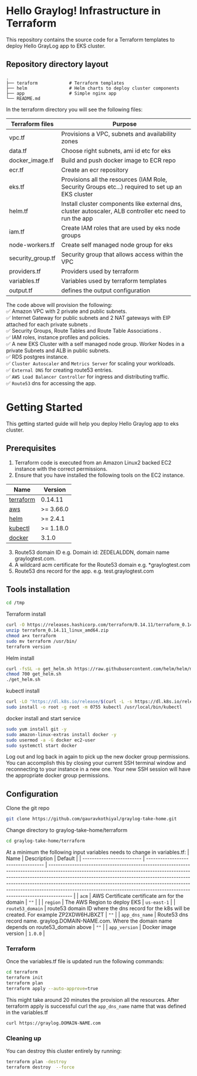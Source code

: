 # Hello Graylog! Infrastructure in Terraform
This repository contains the source code for a Terraform templates to deploy Hello GrayLog app to EKS cluster.
## Repository directory layout

    .
    ├── teraform            # Terraform templates
    ├── helm                # Helm charts to deploy cluster components
    ├── app                 # Simple nginx app
    └── README.md

In the terraform directory you will see the following files:

| Terraform files | Purpose |
| --------------- | --------------- |
| vpc.tf | Provisions a VPC, subnets and availability zones |
| data.tf | Choose right subnets, ami id etc for eks |
| docker_image.tf | Build and push docker image to ECR repo |
| ecr.tf | Create an ecr repository  |
| eks.tf | Provisions all the resources (IAM Role, Security Groups etc...) required to set up an EKS cluster |
| helm.tf | Install cluster components like external dns, cluster autoscaler, ALB controller etc need to run the app |
| iam.tf | Create IAM roles that are used by eks node groups |
| node-workers.tf| Create self managed node group for eks|
| security_group.tf | Security group that allows access within the VPC |
| providers.tf | Providers used by terraform  |
| variables.tf | Variables used by terraform templates |
| output.tf | defines the output configuration  |

The code above will provision the following: \
✅  Amazon VPC with 2 private and public subnets.\
✅  Internet Gateway for public subnets and 2 NAT gateways with EIP attached for each private subnets .\
✅  Security Groups, Route Tables and Route Table Associations .\
✅  IAM roles, instance profiles and policies.\
✅  A new EKS Cluster with a self managed node group. Worker Nodes in a private Subnets and ALB in public subnets.\
✅  RDS postgres instance.\
✅  `Cluster Autoscaler` and `Metrics Server` for scaling your workloads.\
✅  `External DNS` for creating route53 entries.\
✅  `AWS Load Balancer Controller` for ingress and distributing traffic.\
✅  `Route53` dns for accessing the app.

# Getting Started
This getting started guide will help you deploy Hello Graylog app to eks cluster.

## Prerequisites
1. Terraform code is executed from an Amazon Linux2 backed EC2 instance with the correct permissions.
2. Ensure that you have installed the following tools on the EC2 instance.

| Name | Version |
|------|---------|
| <a name="requirement_terraform"></a> [terraform](#requirement\_terraform) |  0.14.11 |
| <a name="requirement_aws"></a> [aws](#requirement\_aws) | >= 3.66.0 |
| <a name="requirement_helm"></a> [helm](#requirement\_helm) | >= 2.4.1 |
| <a name="requirement_kubectl"></a> [kubectl](#requirement\_kubectl) | >= 1.18.0 |
| <a name="requirement_docker"></a> [docker](#requirement\_docker) | 3.1.0 |
3. Route53 domain ID e.g.  Domain id: ZEDELALDDN, domain name graylogtest.com.
4. A wildcard acm certificate for the Route53 domain e.g. *graylogtest.com
5. Route53 dns record for the app. e.g. test.graylogtest.com

## Tools installation
```bash
cd /tmp
```
Terraform install
```bash
curl -O https://releases.hashicorp.com/terraform/0.14.11/terraform_0.14.11_linux_amd64.zip
unzip terraform_0.14.11_linux_amd64.zip 
chmod a+x terraform
sudo mv terraform /usr/bin/
terraform version
```
Helm install
```bash
curl -fsSL -o get_helm.sh https://raw.githubusercontent.com/helm/helm/main/scripts/get-helm-3
chmod 700 get_helm.sh
./get_helm.sh
```
kubectl install
```bash
curl -LO "https://dl.k8s.io/release/$(curl -L -s https://dl.k8s.io/release/stable.txt)/bin/linux/amd64/kubectl"
sudo install -o root -g root -m 0755 kubectl /usr/local/bin/kubectl
```
docker install and start service
```bash
sudo yum install git -y
sudo amazon-linux-extras install docker -y
sudo usermod -a -G docker ec2-user
sudo systemctl start docker
```
Log out and log back in again to pick up the new docker group permissions. You can accomplish this by closing your current SSH terminal window and reconnecting to your instance in a new one. Your new SSH session will have the appropriate docker group permissions.

## Configuration
Clone the git repo
```bash
git clone https://github.com/gauravkothiyal/graylog-take-home.git
```
Change directory to graylog-take-home/terraform
```bash
cd graylog-take-home/terraform
```

At a minimum the following input variables needs to change in variables.tf:
| Name                      | Description                        | Default  |
| ------------------------- | ---------------------------------- | ---------------------------------------------------------------------------------------------------------------------------------------------------------------------------------------------------------------------------------------------------------------------------------------------------------------------------------------------------------------------------------------------------------------- |
| `acm`            | AWS Certificate certificate arn for the domain   | `""` |                                 |
| `region`              | The AWS Region to deploy EKS       | `us-east-1` |
| `route53_domain`      |  route53 domain ID where the dns record for the k8s will be created. For example ZP2XDW6HJBXZT | `""`   |
| `app_dns_name`             | Route53 dns record name. graylog.DOMAIN-NAME.com. Where the domain name depends on route53_domain above  | `""`           |
| `app_version`             | Docker image version  | `1.0.0`           |

### Terraform

Once the variables.tf file is updated run the following commands: 

```bash
cd terraform
terraform init
terraform plan
terraform apply --auto-approve=true
```
This might take around 20 minutes the provision all the resources. After terraform apply is successful curl the `app_dns_name` name that was defined in the variables.tf 
```bash
curl https://graylog.DOMAIN-NAME.com
```
### Cleaning up

You can destroy this cluster entirely by running:

```bash
terraform plan -destroy
terraform destroy  --force
```
